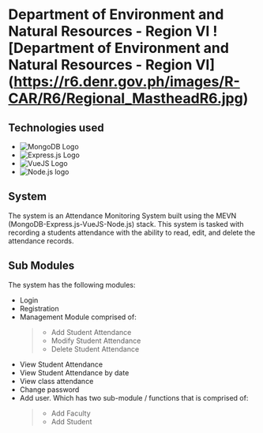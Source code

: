 # Department of Environment and Natural Resources - Region VI ![Department of Environment and Natural Resources - Region VI] (https://r6.denr.gov.ph/images/R-CAR/R6/Regional_MastheadR6.jpg)

## Technologies used
* ![MongoDB Logo](https://upload.wikimedia.org/wikipedia/commons/9/93/MongoDB_Logo.svg)
* ![Express.js Logo](https://upload.wikimedia.org/wikipedia/commons/6/64/Expressjs.png)
* ![VueJS Logo](https://www.vectorlogo.zone/logos/vuejs/vuejs-ar21.svg)
* ![Node.js logo](https://upload.wikimedia.org/wikipedia/commons/d/d9/Node.js_logo.svg)

## System
The system is an Attendance Monitoring System built using the MEVN (MongoDB-Express.js-VueJS-Node.js) stack. This system is tasked with recording a students attendance with the ability to read, edit, and delete the attendance records. 

## Sub Modules
The system has the following modules:
* Login
* Registration
* Management Module comprised of: 
  > * Add Student Attendance
  > * Modify Student Attendance
  > * Delete Student Attendance
* View Student Attendance 
* View Student Attendance by date
* View class attendance
* Change password
* Add user. Which has two sub-module / functions that is comprised of:
  > * Add Faculty
  > * Add Student
